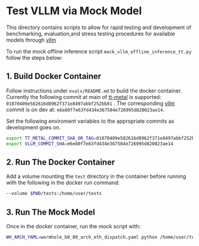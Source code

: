# Test VLLM via Mock Model 

This directory contains scripts to allow for rapid testing and development of benchmarking, evaluation,and stress testing procedures for available models through [vllm](https://github.com/tenstorrent/vllm/tree/dev) 

To run the mock offline inference script `mock_vllm_offline_inference_tt.py` follow the steps below:

## 1. Build Docker Container

Follow instructions under `evals/README.md` to build the docker container. Currently the following commit at main of [tt-metal](https://github.com/tenstorrent/tt-metal/tree/01070409e582616d8962f371e8497abbf252bb81) is supported: `01070409e582616d8962f371e8497abbf252bb81` . The corresponding [vllm](https://github.com/tenstorrent/vllm/commit/e6e80f7e63fd434e367584e726995d820023ae14) commit is on dev at: `e6e80f7e63fd434e367584e726995d820023ae14`.


Set the following enviroment variables to the appropriate commits as development goes on. 

```bash
export TT_METAL_COMMIT_SHA_OR_TAG=01070409e582616d8962f371e8497abbf252bb81
export VLLM_COMMIT_SHA=e6e80f7e63fd434e367584e726995d820023ae14

```

## 2. Run The Docker Container

Add a volume mounting the `test` directory in the container before running with the following in the docker run command:

```bash
--volume $PWD/tests:/home/user/tests
```

## 3. Run The Mock Model

Once in the docker container, run the mock script with:

```bash
WH_ARCH_YAML=wormhole_b0_80_arch_eth_dispatch.yaml python /home/user/tests/mock_vllm_offline_inference_tt.py
```